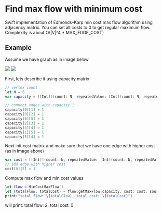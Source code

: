 # Find max flow with minimum cost
Swift implementation of Edmonds-Karp min cost max flow algorithm using adjacency matrix. You can set all costs to 0 to get regular maximum flow.
Complexity is about O(|V|^4 * MAX_EDGE_COST)

## Example

Assume we have graph as in image below

[![](https://raw.github.com/alexfedosov/min-cost-max-flow-in-swift/master/images/graphExample.png)](https://raw.github.com/alexfedosov/min-cost-max-flow-in-swift/master/images/graphExample.png)
[![](https://raw.github.com/alexfedosov/min-cost-max-flow-in-swift/master/images/pathExample.png)](https://raw.github.com/alexfedosov/min-cost-max-flow-in-swift/master/images/pathExample.png)

First, lets describe it using capacity matrix
``` swift
// vertex count
let N = 6
var capacity = [[Int]](count: N, repeatedValue: [Int](count: N, repeatedValue: 0))

// connect edges with capacity 1
capacity[0][1] = 1
capacity[0][2] = 1
capacity[0][5] = 1
capacity[2][3] = 1
capacity[3][4] = 1
capacity[1][5] = 1
capacity[5][4] = 1
```

Next init cost matrix and make sure that we have one edge with higher cost (as in image above)
``` swift
var cost = [[Int]](count: N, repeatedValue: [Int](count: N, repeatedValue: 0))
// add edge with higher cost
cost[0][5] = 1
```

Compute max flow and min cost values
``` swift
let flow = MinCostMaxFlow()
let (totalFlow, totalCost) = flow.getMaxFlow(capacity, cost: cost, source: 0, sink: 4)
print("total flow: \(totalFlow), total cost: \(totalCost)")
```

will print: total flow: 2, total cost: 0
